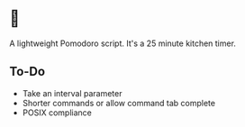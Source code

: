 # 🍅
A lightweight Pomodoro script. It's a 25 minute kitchen timer.

## To-Do
- Take an interval parameter
- Shorter commands or allow command tab complete
- POSIX compliance

